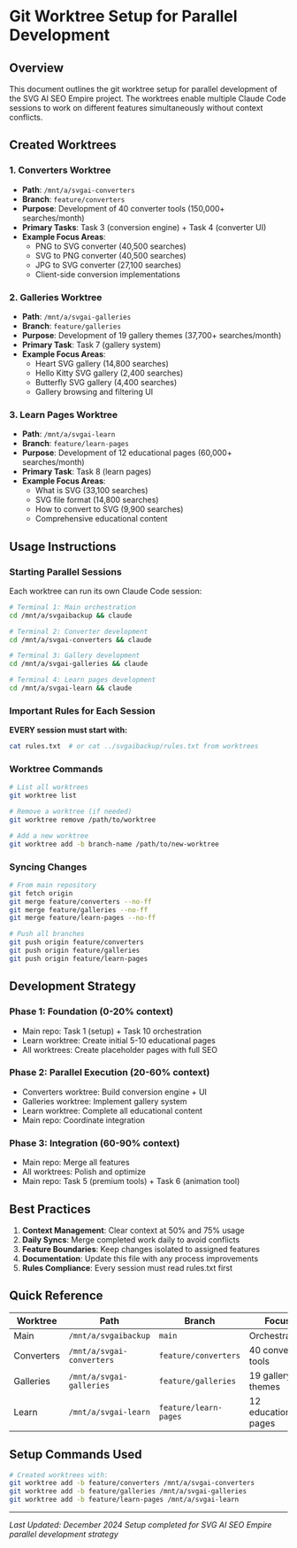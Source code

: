 # Git Worktree Setup for Parallel Development

## Overview
This document outlines the git worktree setup for parallel development of the SVG AI SEO Empire project. The worktrees enable multiple Claude Code sessions to work on different features simultaneously without context conflicts.

## Created Worktrees

### 1. Converters Worktree
- **Path**: `/mnt/a/svgai-converters`
- **Branch**: `feature/converters`
- **Purpose**: Development of 40 converter tools (150,000+ searches/month)
- **Primary Tasks**: Task 3 (conversion engine) + Task 4 (converter UI)
- **Example Focus Areas**:
  - PNG to SVG converter (40,500 searches)
  - SVG to PNG converter (40,500 searches)
  - JPG to SVG converter (27,100 searches)
  - Client-side conversion implementations

### 2. Galleries Worktree
- **Path**: `/mnt/a/svgai-galleries`
- **Branch**: `feature/galleries`
- **Purpose**: Development of 19 gallery themes (37,700+ searches/month)
- **Primary Task**: Task 7 (gallery system)
- **Example Focus Areas**:
  - Heart SVG gallery (14,800 searches)
  - Hello Kitty SVG gallery (2,400 searches)
  - Butterfly SVG gallery (4,400 searches)
  - Gallery browsing and filtering UI

### 3. Learn Pages Worktree
- **Path**: `/mnt/a/svgai-learn`
- **Branch**: `feature/learn-pages`
- **Purpose**: Development of 12 educational pages (60,000+ searches/month)
- **Primary Task**: Task 8 (learn pages)
- **Example Focus Areas**:
  - What is SVG (33,100 searches)
  - SVG file format (14,800 searches)
  - How to convert to SVG (9,900 searches)
  - Comprehensive educational content

## Usage Instructions

### Starting Parallel Sessions

Each worktree can run its own Claude Code session:

```bash
# Terminal 1: Main orchestration
cd /mnt/a/svgaibackup && claude

# Terminal 2: Converter development
cd /mnt/a/svgai-converters && claude

# Terminal 3: Gallery development
cd /mnt/a/svgai-galleries && claude

# Terminal 4: Learn pages development
cd /mnt/a/svgai-learn && claude
```

### Important Rules for Each Session

**EVERY session must start with:**
```bash
cat rules.txt  # or cat ../svgaibackup/rules.txt from worktrees
```

### Worktree Commands

```bash
# List all worktrees
git worktree list

# Remove a worktree (if needed)
git worktree remove /path/to/worktree

# Add a new worktree
git worktree add -b branch-name /path/to/new-worktree
```

### Syncing Changes

```bash
# From main repository
git fetch origin
git merge feature/converters --no-ff
git merge feature/galleries --no-ff
git merge feature/learn-pages --no-ff

# Push all branches
git push origin feature/converters
git push origin feature/galleries
git push origin feature/learn-pages
```

## Development Strategy

### Phase 1: Foundation (0-20% context)
- Main repo: Task 1 (setup) + Task 10 orchestration
- Learn worktree: Create initial 5-10 educational pages
- All worktrees: Create placeholder pages with full SEO

### Phase 2: Parallel Execution (20-60% context)
- Converters worktree: Build conversion engine + UI
- Galleries worktree: Implement gallery system
- Learn worktree: Complete all educational content
- Main repo: Coordinate integration

### Phase 3: Integration (60-90% context)
- Main repo: Merge all features
- All worktrees: Polish and optimize
- Main repo: Task 5 (premium tools) + Task 6 (animation tool)

## Best Practices

1. **Context Management**: Clear context at 50% and 75% usage
2. **Daily Syncs**: Merge completed work daily to avoid conflicts
3. **Feature Boundaries**: Keep changes isolated to assigned features
4. **Documentation**: Update this file with any process improvements
5. **Rules Compliance**: Every session must read rules.txt first

## Quick Reference

| Worktree | Path | Branch | Focus |
|----------|------|--------|-------|
| Main | `/mnt/a/svgaibackup` | `main` | Orchestration |
| Converters | `/mnt/a/svgai-converters` | `feature/converters` | 40 converter tools |
| Galleries | `/mnt/a/svgai-galleries` | `feature/galleries` | 19 gallery themes |
| Learn | `/mnt/a/svgai-learn` | `feature/learn-pages` | 12 educational pages |

## Setup Commands Used

```bash
# Created worktrees with:
git worktree add -b feature/converters /mnt/a/svgai-converters
git worktree add -b feature/galleries /mnt/a/svgai-galleries
git worktree add -b feature/learn-pages /mnt/a/svgai-learn
```

---

*Last Updated: December 2024*
*Setup completed for SVG AI SEO Empire parallel development strategy*